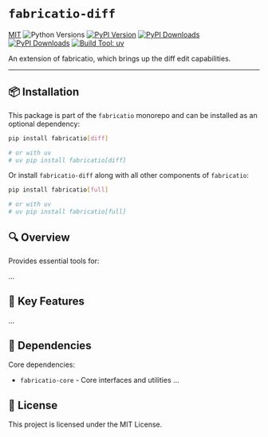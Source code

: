 # `fabricatio-diff`

[MIT](https://img.shields.io/badge/license-MIT-blue.svg)
![Python Versions](https://img.shields.io/pypi/pyversions/fabricatio-diff)
[![PyPI Version](https://img.shields.io/pypi/v/fabricatio-diff)](https://pypi.org/project/fabricatio-diff/)
[![PyPI Downloads](https://static.pepy.tech/badge/fabricatio-diff/week)](https://pepy.tech/projects/fabricatio-diff)
[![PyPI Downloads](https://static.pepy.tech/badge/fabricatio-diff)](https://pepy.tech/projects/fabricatio-diff)
[![Build Tool: uv](https://img.shields.io/badge/built%20with-uv-orange)](https://github.com/astral-sh/uv)


An extension of fabricatio, which brings up the diff edit capabilities.

---

## 📦 Installation

This package is part of the `fabricatio` monorepo and can be installed as an optional dependency:

```bash
pip install fabricatio[diff]

# or with uv
# uv pip install fabricatio[diff]
```

Or install `fabricatio-diff` along with all other components of `fabricatio`:

```bash
pip install fabricatio[full]

# or with uv
# uv pip install fabricatio[full]
```

## 🔍 Overview

Provides essential tools for:

...



## 🧩 Key Features

...


## 🔗 Dependencies

Core dependencies:

- `fabricatio-core` - Core interfaces and utilities
  ...

## 📄 License

This project is licensed under the MIT License.